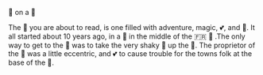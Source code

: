 🐍 on a 🚆

The 📖 you are about to read, is one filled with adventure, magic, 💕, and 🍕. It all started about 10 years ago, in a 🏰 in the middle of the 🇫🇷 🗻 .The only way to get to the 🏰 was to take the very shaky 🚞 up the 🗻. The proprietor of the 🏰 was a little eccentric, and 💕 to cause trouble for the towns folk at the base of the 🗻.
